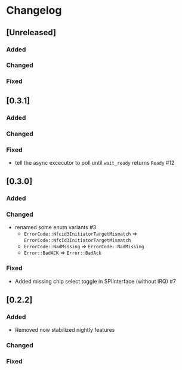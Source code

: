 # Changelog

## [Unreleased]

### Added

### Changed

### Fixed

## [0.3.1]

### Added

### Changed

### Fixed
- tell the async excecutor to poll until `wait_ready` returns `Ready` #12

## [0.3.0]

### Added

### Changed

- renamed some enum variants #3
  - `ErrorCode::Nfcid3InitiatorTargetMismatch` => `ErrorCode::NfcId3InitiatorTargetMismatch`
  - `ErrorCode::NadMsssing` => `ErrorCode::NadMissing`
  - `Error::BadACK` => `Error::BadAck`

### Fixed

- Added missing chip select toggle in SPIInterface (without IRQ) #7

## [0.2.2]

### Added
- Removed now stabilized nightly features

### Changed

### Fixed
